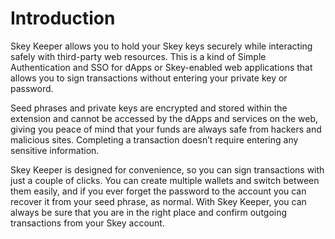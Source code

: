 # Introduction

Skey Keeper allows you to hold your Skey keys securely while interacting safely with third-party web resources. This is a kind of Simple Authentication and SSO for dApps or Skey-enabled web applications that allows you to sign transactions without entering your private key or password.

Seed phrases and private keys are encrypted and stored within the extension and cannot be accessed by the dApps and services on the web, giving you peace of mind that your funds are always safe from hackers and malicious sites. Completing a transaction doesn’t require entering any sensitive information.

Skey Keeper is designed for convenience, so you can sign transactions with just a couple of clicks. You can create multiple wallets and switch between them easily, and if you ever forget the password to the account you can recover it from your seed phrase, as normal. With Skey Keeper, you can always be sure that you are in the right place and confirm outgoing transactions from your Skey account.
